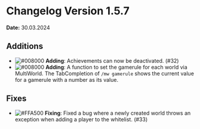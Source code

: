 # Changelog Version 1.5.7
**Date:** 30.03.2024

## Additions

+ ![#008000](https://via.placeholder.com/15/008000/000000?text=+) **Adding**: Achievements can now be deactivated. (#32)
+ ![#008000](https://via.placeholder.com/15/008000/000000?text=+) **Adding**: A function to set the gamerule for each world via MultiWorld. The TabCompletion of `/mw gamerule` shows the current value for a gamerule with a number as its value.

## Fixes

- ![#FFA500](https://via.placeholder.com/15/FFA500/000000?text=+) **Fixing**: Fixed a bug where a newly created world throws an exception when adding a player to the whitelist. (#33)
